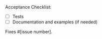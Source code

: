 Acceptance Checklist:
- [ ] Tests
- [ ] Documentation and examples (if needed)

Fixes #[issue number].
